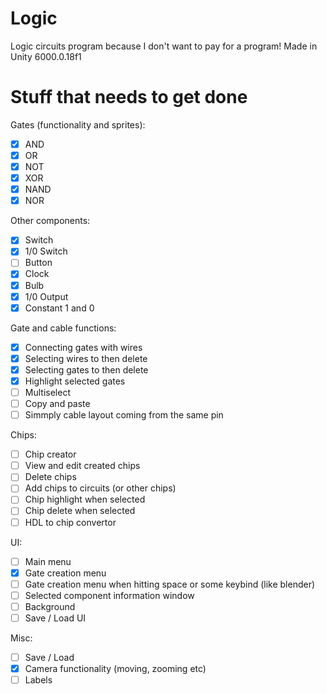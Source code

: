 # Logic
Logic circuits program because I don't want to pay for a program!
Made in Unity 6000.0.18f1

# Stuff that needs to get done

Gates (functionality and sprites):
- [x] AND
- [x] OR
- [x] NOT
- [x] XOR
- [x] NAND
- [x] NOR

Other components:
- [x] Switch
- [x] 1/0 Switch
- [ ] Button
- [x] Clock
- [x] Bulb
- [x] 1/0 Output
- [x] Constant 1 and 0

Gate and cable functions:
- [x] Connecting gates with wires
- [x] Selecting wires to then delete
- [x] Selecting gates to then delete
- [x] Highlight selected gates
- [ ] Multiselect
- [ ] Copy and paste
- [ ] Simmply cable layout coming from the same pin

Chips:
- [ ] Chip creator
- [ ] View and edit created chips
- [ ] Delete chips
- [ ] Add chips to circuits (or other chips)
- [ ] Chip highlight when selected
- [ ] Chip delete when selected
- [ ] HDL to chip convertor

UI:
- [ ] Main menu
- [x] Gate creation menu
- [ ] Gate creation menu when hitting space or some keybind (like blender)
- [ ] Selected component information window
- [ ] Background
- [ ] Save / Load UI

Misc:
- [ ] Save / Load
- [x] Camera functionality (moving, zooming etc)
- [ ] Labels
